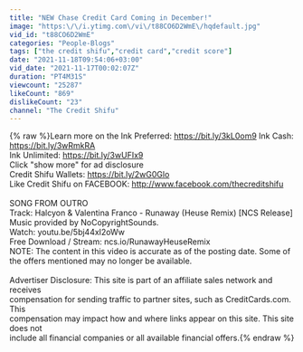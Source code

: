 ```yaml
---
title: "NEW Chase Credit Card Coming in December!"
image: "https:\/\/i.ytimg.com\/vi\/t88CO6D2WmE\/hqdefault.jpg"
vid_id: "t88CO6D2WmE"
categories: "People-Blogs"
tags: ["the credit shifu","credit card","credit score"]
date: "2021-11-18T09:54:06+03:00"
vid_date: "2021-11-17T00:02:07Z"
duration: "PT4M31S"
viewcount: "25287"
likeCount: "869"
dislikeCount: "23"
channel: "The Credit Shifu"
---
```

{% raw %}Learn more on the Ink Preferred: <a rel="nofollow" target="blank" href="https://bit.ly/3kL0om9">https://bit.ly/3kL0om9</a> Ink Cash: <a rel="nofollow" target="blank" href="https://bit.ly/3wRmkRA">https://bit.ly/3wRmkRA</a><br />Ink Unlimited: <a rel="nofollow" target="blank" href="https://bit.ly/3wUFIx9">https://bit.ly/3wUFIx9</a><br />Click &quot;show more&quot; for ad disclosure<br />Credit Shifu Wallets: <a rel="nofollow" target="blank" href="https://bit.ly/2wG0Glo">https://bit.ly/2wG0Glo</a><br />Like Credit Shifu on FACEBOOK: <a rel="nofollow" target="blank" href="http://www.facebook.com/thecreditshifu">http://www.facebook.com/thecreditshifu</a><br /><br />SONG FROM OUTRO <br />Track: Halcyon &amp; Valentina Franco - Runaway (Heuse Remix) [NCS Release]<br />Music provided by NoCopyrightSounds.<br />Watch: youtu.be/5bj44xI2oWw<br />Free Download / Stream: ncs.io/RunawayHeuseRemix<br />NOTE: The content in this video is accurate as of the posting date. Some of the offers mentioned may no longer be available.<br /><br />Advertiser Disclosure: This site is part of an affiliate sales network and receives<br />compensation for sending traffic to partner sites, such as CreditCards.com. This<br />compensation may impact how and where links appear on this site. This site does not<br />include all financial companies or all available financial offers.{% endraw %}
